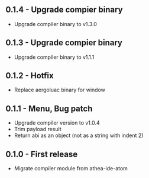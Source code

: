 ## 0.1.4 - Upgrade compier binary

* Upgrade compiler binary to v1.3.0

## 0.1.3 - Upgrade compier binary

* Upgrade compiler binary to v1.1.1

## 0.1.2 - Hotfix

* Replace aergoluac binary for window

## 0.1.1 - Menu, Bug patch

* Upgrade compiler version to v1.0.4
* Trim payload result
* Return abi as an object (not as a string with indent 2)

## 0.1.0 - First release

* Migrate compiler module from athea-ide-atom
